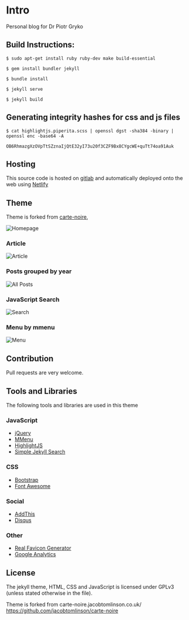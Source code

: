 
# Intro

Personal blog for Dr Piotr Gryko

## Build Instructions:


```console
$ sudo apt-get install ruby ruby-dev make build-essential

$ gem install bundler jekyll

$ bundle install

$ jekyll serve

$ jekyll build
```

## Generating integrity hashes for css and js files

```console
$ cat highlightjs.piperita.scss | openssl dgst -sha384 -binary | openssl enc -base64 -A

OB6RhmazgXzOVpTtSZznaIjQtE32yI73u20f3CZF9Bx8CYgcWE+quTt74oa91Auk
```


## Hosting
This source code is hosted on [gitlab](https://gitlab.com/pgryko/piotr-gryko) and automatically deployed onto the web using [Netlify](https://netlify.com)

## Theme
Theme is forked from [carte-noire](https://github.com/jacobtomlinson/carte-noire), 

![Homepage](http://i.imgur.com/xlmHArV.png)

### Article
![Article](http://i.imgur.com/8rD8FfC.png)


### Posts grouped by year
![All Posts](http://i.imgur.com/9bNs2Sc.png)

### JavaScript Search
![Search](http://i.imgur.com/yQqMeSl.png)

### Menu by mmenu
![Menu](http://i.imgur.com/SClrNSH.png)


## Contribution
Pull requests are very welcome.

## Tools and Libraries
The following tools and libraries are used in this theme

### JavaScript
 * [jQuery](http://jquery.com/)
 * [MMenu](http://mmenu.frebsite.nl/)
 * [HighlightJS](https://highlightjs.org/)
 * [Simple Jekyll Search](https://github.com/christian-fei/Simple-Jekyll-Search)

### CSS
 * [Bootstrap](http://getbootstrap.com/)
 * [Font Awesome](http://fortawesome.github.io/Font-Awesome/)

### Social
 * [AddThis](http://www.addthis.com/)
 * [Disqus](https://disqus.com/)

### Other
 * [Real Favicon Generator](http://realfavicongenerator.net/)
 * [Google Analytics](http://www.google.com/analytics/)

## License
The jekyll theme, HTML, CSS and JavaScript is licensed under GPLv3 (unless stated otherwise in the file).

Theme is forked from carte-noire.jacobtomlinson.co.uk/
https://github.com/jacobtomlinson/carte-noire